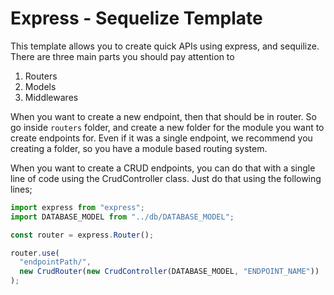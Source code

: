 # Express - Sequelize Template

This template allows you to create quick APIs using express, and sequilize. There are three main parts you should pay attention to

1. Routers
2. Models
3. Middlewares

When you want to create a new endpoint, then that should be in router. So go inside `routers` folder, and create a new folder for the module you want to create endpoints for. Even if it was a single endpoint, we recommend you creating a folder, so you have a module based routing system.

When you want to create a CRUD endpoints, you can do that with a single line of code using the CrudController class. Just do that using the following lines;

```js
import express from "express";
import DATABASE_MODEL from "../db/DATABASE_MODEL";

const router = express.Router();

router.use(
  "endpointPath/",
  new CrudRouter(new CrudController(DATABASE_MODEL, "ENDPOINT_NAME"))
);
```
